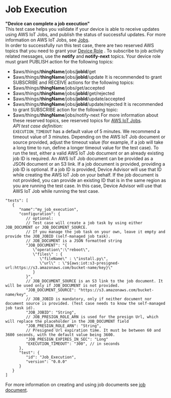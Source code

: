 # Job Execution<a name="device-advisor-tests-job-execution"></a>

**"Device can complete a job execution"**  
 This test case helps you validate if your device is able to receive updates using AWS IoT Jobs, and publish the status of successful updates\. For more information on AWS IoT Jobs, see [ Jobs](https://docs.aws.amazon.com/iot/latest/developerguide/iot-jobs.html)\.   
 In order to successfully run this test case, there are two reserved AWS topics that you need to grant your [Device Role](https://docs.aws.amazon.com/iot/latest/developerguide/device-advisor-setting-up.html#da-iam-role) \. To subscribe to job activity related messages, use the **notify** and **notify\-next** topics\. Your device role must grant PUBLISH action for the following topics:   
+ $aws/things/**thingName**/jobs/**jobId**/get
+ $aws/things/**thingName**/jobs/**jobId**/update
It is recommended to grant SUBSCRIBE and RECEIVE actions for the following topics:  
+ $aws/things/**thingName**/jobs/get/accepted
+ $aws/things/**thingName**/jobs/**jobId**/get/rejected
+ $aws/things/**thingName**/jobs/**jobId**/update/accepted
+ $aws/things/**thingName**/jobs/**jobId**/update/rejected
It is recommended to grant SUBSCRIBE action for the following topic:  
+ $aws/things/**thingName**/jobs/notify\-next
For more information about these reserved topics, see reserved topics for [AWS IoT Jobs](https://docs.aws.amazon.com/iot/latest/developerguide/reserved-topics.html#reserved-topics-job)\.  
*API test case definition:*  
`EXECUTION_TIMEOUT` has a default value of 5 minutes\. We recommend a timeout value of 3 minutes\. Depending on the AWS IoT Job document or source provided, adjust the timeout value \(for example, if a job will take a long time to run, define a longer timeout value for the test case\)\. To run the test, either a valid AWS IoT Job document or an already existing job ID is required\. An AWS IoT Job document can be provided as a JSON document or an S3 link\. If a job document is provided, providing a job ID is optional\. If a job ID is provided, Device Advisor will use that ID while creating the AWS IoT Job on your behalf\. If the job document is not provided, you can provide an existing ID that is in the same region as you are running the test case\. In this case, Device Advisor will use that AWS IoT Job while running the test case\.

```
"tests": [
   {
      "name":"my_job_execution",
      "configuration": {
         // optional:
         // Test case will create a job task by using either JOB_DOCUMENT or JOB_DOCUMENT_SOURCE.
         // If you manage the job task on your own, leave it empty and provide the JOB_JOBID (self-managed job task).
         // JOB_DOCUMENT is a JSON formatted string
         "JOB_DOCUMENT": "{
            \"operation\":\"reboot\",
            \"files\" : {
               \"fileName\" : \"install.py\",
               \"url\" : \"${aws:iot:s3-presigned-url:https://s3.amazonaws.com/bucket-name/key}\"
            }
         }",
         // JOB_DOCUMENT_SOURCE is an S3 link to the job document. It will be used only if JOB_DOCUMENT is not provided.
         "JOB_DOCUMENT_SOURCE": "https://s3.amazonaws.com/bucket-name/key",
         // JOB_JOBID is mandatory, only if neither document nor document source is provided. (Test case needs to know the self-managed job task id).
         "JOB_JOBID": "String",
         // JOB_PRESIGN_ROLE_ARN is used for the presign Url, which will replace the placeholder in the JOB_DOCUMENT field
         "JOB_PRESIGN_ROLE_ARN": "String",
         // Presigned Url expiration time. It must be between 60 and 3600 seconds, with the default value being 3600.
         "JOB_PRESIGN_EXPIRES_IN_SEC": "Long"   
         "EXECUTION_TIMEOUT": "300", // in seconds         
      },
      "test": {
         "id": "Job_Execution",
         "version": "0.0.0"
      }
   }
]
```
For more information on creating and using job documents see [job document](https://docs.aws.amazon.com/iot/latest/developerguide/iot-jobs.html)\. 